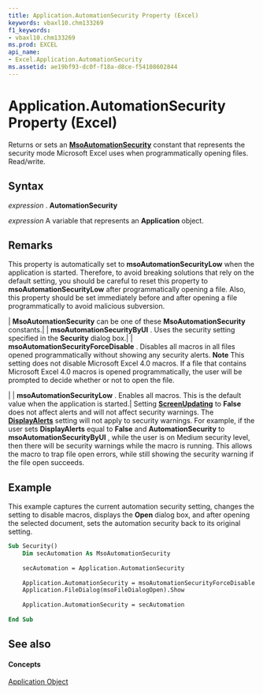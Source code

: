 ```yaml
---
title: Application.AutomationSecurity Property (Excel)
keywords: vbaxl10.chm133269
f1_keywords:
- vbaxl10.chm133269
ms.prod: EXCEL
api_name:
- Excel.Application.AutomationSecurity
ms.assetid: ae19bf93-dc0f-f18a-d8ce-f54108602844
---
```



# Application.AutomationSecurity Property (Excel)

Returns or sets an  **[MsoAutomationSecurity](http://msdn.microsoft.com/library/msoautomationsecurity-enumeration-office%28Office.15%29.aspx)** constant that represents the security mode Microsoft Excel uses when programmatically opening files. Read/write.


## Syntax

 _expression_ . **AutomationSecurity**

 _expression_ A variable that represents an **Application** object.


## Remarks

This property is automatically set to  **msoAutomationSecurityLow** when the application is started. Therefore, to avoid breaking solutions that rely on the default setting, you should be careful to reset this property to **msoAutomationSecurityLow** after programmatically opening a file. Also, this property should be set immediately before and after opening a file programmatically to avoid malicious subversion.



| **MsoAutomationSecurity** can be one of these **MsoAutomationSecurity** constants.|
| **msoAutomationSecurityByUI** . Uses the security setting specified in the **Security** dialog box.|
| **msoAutomationSecurityForceDisable** . Disables all macros in all files opened programmatically without showing any security alerts.
 **Note**  This setting does not disable Microsoft Excel 4.0 macros. If a file that contains Microsoft Excel 4.0 macros is opened programmatically, the user will be prompted to decide whether or not to open the file.

|
| **msoAutomationSecurityLow** . Enables all macros. This is the default value when the application is started.|
Setting  **[ScreenUpdating](application-screenupdating-property-excel.md)** to **False** does not affect alerts and will not affect security warnings. The **[DisplayAlerts](application-displayalerts-property-excel.md)** setting will not apply to security warnings. For example, if the user sets **DisplayAlerts** equal to **False** and **AutomationSecurity** to **msoAutomationSecurityByUI** , while the user is on Medium security level, then there will be security warnings while the macro is running. This allows the macro to trap file open errors, while still showing the security warning if the file open succeeds.


## Example

This example captures the current automation security setting, changes the setting to disable macros, displays the  **Open** dialog box, and after opening the selected document, sets the automation security back to its original setting.


```vb
Sub Security() 
    Dim secAutomation As MsoAutomationSecurity 
 
    secAutomation = Application.AutomationSecurity 
 
    Application.AutomationSecurity = msoAutomationSecurityForceDisable 
    Application.FileDialog(msoFileDialogOpen).Show 
 
    Application.AutomationSecurity = secAutomation 
 
End Sub
```


## See also


#### Concepts


[Application Object](application-object-excel.md)

